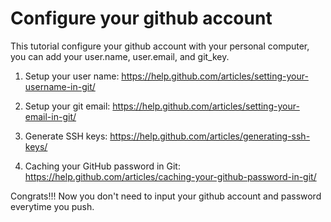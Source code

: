 Configure your github account
=============================

This tutorial configure your github account with your personal computer, you can add your user.name, user.email, and git_key.

1. Setup your user name:
	https://help.github.com/articles/setting-your-username-in-git/

2. Setup your git email:
	https://help.github.com/articles/setting-your-email-in-git/

3. Generate SSH keys:
	https://help.github.com/articles/generating-ssh-keys/ 

4. Caching your GitHub password in Git:
	https://help.github.com/articles/caching-your-github-password-in-git/


Congrats!!! Now you don't need to input your github account and password everytime you push. 
